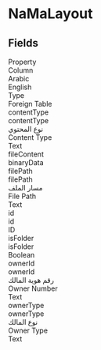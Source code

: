 
<div class='tableName'>


# NaMaLayout
</div>


<ContentFilter/>

<div class='searchable'>

## Fields

<div class="nama-table">
<div class="row header-row">
<div class="cell">Property</div>
<div class="cell">Column</div>
<div class="cell">Arabic</div>
<div class="cell">English</div>
<div class="cell">Type</div>
<div class="cell">Foreign Table</div>
</div><div class="row searchable" id="contentType">
<div class="cell" data-label="Property">contentType</div>
<div class="cell" data-label="Column">contentType</div>
<div class="cell" data-label="Arabic">نوع المحتوي</div>
<div class="cell" data-label="English">Content Type</div>
<div class="cell" data-label="Type">Text</div>

</div>

<div class="row searchable" id="fileContent">
<div class="cell" data-label="Property">fileContent</div>
<div class="cell" data-label="Column">binaryData</div>
<div class="cell" data-label="Arabic"></div>
<div class="cell" data-label="English"></div>
<div class="cell" data-label="Type"></div>

</div>

<div class="row searchable" id="filePath">
<div class="cell" data-label="Property">filePath</div>
<div class="cell" data-label="Column">filePath</div>
<div class="cell" data-label="Arabic">مسار الملف</div>
<div class="cell" data-label="English">File Path</div>
<div class="cell" data-label="Type">Text</div>

</div>

<div class="row searchable" id="id">
<div class="cell" data-label="Property">id</div>
<div class="cell" data-label="Column">id</div>
<div class="cell" data-label="Arabic"></div>
<div class="cell" data-label="English"></div>
<div class="cell" data-label="Type">ID</div>

</div>

<div class="row searchable" id="isFolder">
<div class="cell" data-label="Property">isFolder</div>
<div class="cell" data-label="Column">isFolder</div>
<div class="cell" data-label="Arabic"></div>
<div class="cell" data-label="English"></div>
<div class="cell" data-label="Type">Boolean</div>

</div>

<div class="row searchable" id="ownerId">
<div class="cell" data-label="Property">ownerId</div>
<div class="cell" data-label="Column">ownerId</div>
<div class="cell" data-label="Arabic">رقم هوية المالك</div>
<div class="cell" data-label="English">Owner Number</div>
<div class="cell" data-label="Type">Text</div>

</div>

<div class="row searchable" id="ownerType">
<div class="cell" data-label="Property">ownerType</div>
<div class="cell" data-label="Column">ownerType</div>
<div class="cell" data-label="Arabic">نوع المالك</div>
<div class="cell" data-label="English">Owner Type</div>
<div class="cell" data-label="Type">Text</div>

</div>


</div>
</div>

